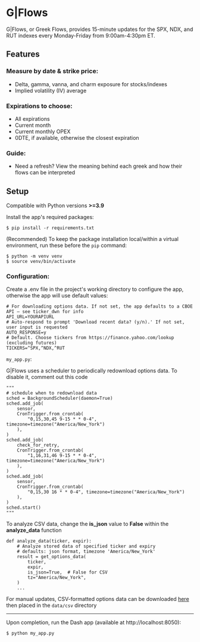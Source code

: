 # G|Flows

G|Flows, or Greek Flows, provides 15-minute updates for the SPX, NDX, and RUT indexes every Monday-Friday from 9:00am-4:30pm ET.

## Features

### Measure by date & strike price:

- Delta, gamma, vanna, and charm exposure for stocks/indexes
- Implied volatility (IV) average

### Expirations to choose:

- All expirations
- Current month
- Current monthly OPEX
- 0DTE, if available, otherwise the closest expiration

### Guide:

- Need a refresh? View the meaning behind each greek and how their flows can be interpreted

## Setup

Compatible with Python versions **>=3.9**

Install the app's required packages:

```{.sourceCode .bash}
$ pip install -r requirements.txt
```

(Recommended) To keep the package installation local/within a virtual environment, run these before the `pip` command:

```{.sourceCode .bash}
$ python -m venv venv
$ source venv/bin/activate
```

### Configuration:

Create a .env file in the project's working directory to configure the app, otherwise the app will use default values:

```dosini
# For downloading options data. If not set, the app defaults to a CBOE API — see ticker_dwn for info
API_URL=YOURAPIURL
# Auto-respond to prompt 'Download recent data? (y/n).' If not set, user input is requested
AUTO_RESPONSE=y
# Default. Choose tickers from https://finance.yahoo.com/lookup (excluding futures)
TICKERS=^SPX,^NDX,^RUT
```

`my_app.py`:

G|Flows uses a scheduler to periodically redownload options data. To disable it, comment out this code

```
"""
# schedule when to redownload data
sched = BackgroundScheduler(daemon=True)
sched.add_job(
    sensor,
    CronTrigger.from_crontab(
        "0,15,30,45 9-15 * * 0-4", timezone=timezone("America/New_York")
    ),
)
sched.add_job(
    check_for_retry,
    CronTrigger.from_crontab(
        "1,16,31,46 9-15 * * 0-4", timezone=timezone("America/New_York")
    ),
)
sched.add_job(
    sensor,
    CronTrigger.from_crontab(
        "0,15,30 16 * * 0-4", timezone=timezone("America/New_York")
    ),
)
sched.start()
"""
```

To analyze CSV data, change the **is_json** value to **False** within the **analyze_data** function

```
def analyze_data(ticker, expir):
    # Analyze stored data of specified ticker and expiry
    # defaults: json format, timezone 'America/New_York'
    result = get_options_data(
        ticker,
        expir,
        is_json=True,  # False for CSV
        tz="America/New_York",
    )
    ...
```

For manual updates, CSV-formatted options data can be downloaded [here](https://www.cboe.com/delayed_quotes/cboe/quote_table) then placed in the `data/csv` directory

---

Upon completion, run the Dash app (available at http://localhost:8050):

```{.sourceCode .bash}
$ python my_app.py
```
